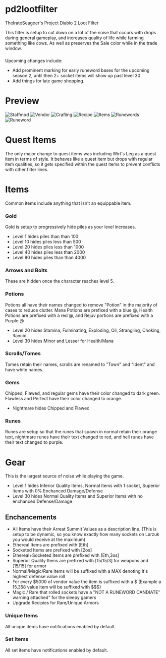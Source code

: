 # pd2lootfilter
TheIrateSeagoer's Project Diablo 2 Loot Filter

This filter is setup to cut down on a lot of the noise that occurs with drops during general gameplay, and increases quality of life while farming something like cows. As well as preserves the Sale color while in the trade window.

###
Upcoming changes include:
- Add prominent marking for early runeword bases for the upcoming season 2, until then 2+ socket items will show up past level 30
- Add things for late game shopping.


# Preview
![Staffmod](https://i.imgur.com/pn4rRJG.png)
![Vendor](https://i.imgur.com/6jAOh85.png)
![Crafting](https://i.imgur.com/Z4dd4LY.png)
![Recipe](https://i.imgur.com/x9FOL7k.png)
![Items](https://i.imgur.com/3yCaMdV.png)
![Runewords](https://cdn.discordapp.com/attachments/771820538502971402/816863404601901096/unknown.png)
![Runeword](https://i.imgur.com/Buge5Yu.png)


# Quest Items
The only major change to quest items was including Wirt's Leg as a quest item in terms of style. It behaves like a quest item but drops with regular item qualities, so it gets specified within the quest items to prevent conflicts with other filter lines.

# Items
Common items include anything that isn't an equippable item.

### Gold 
Gold is setup to progressively hide piles as your level increases.
- Level 1 hides piles than than 100
- Level 10 hides piles less than 500
- Level 20 hides piles less than 1000
- Level 40 hides piles less than 2000
- Level 80 hides piles than than 4000

### Arrows and Bolts
These are hidden once the character reaches level 5.

### Potions
Potions all have their names changed to remove "Potion" in the majority of cases to reduce clutter. Mana Potions are prefixed with a blue @, Health Potions are prefixed with a red @, and Rejuv portions are prefixed with a Purple @
- Level 20 hides Stamina, Fulminating, Exploding, Oil, Strangling, Choking, Rancid 
- Level 30 hides Minor and Lesser for Health/Mana

### Scrolls/Tomes
Tomes retain their names, scrolls are renamed to "Town" and "Ident" and have white names.

### Gems
Chipped, Flawed, and regular gems have their color changed to dark green. Flawless and Perfect have their color changed to orange.
- Nightmare hides Chipped and Flawed
### Runes
Runes are setup so that the runes that spawn in normal retain their orange text, nightmare runes have their text changed to red, and hell runes have their text changed to purple.

# Gear
This is the largest source of noise while playing the game.
- Level 1 hides Inferior Quality Items, Normal Items with 1 socket, Superior Items with 0% Enchanced Damage/Defense
- Level 30 hides Normal Quality Items and Superior Items with no enchanced Defense/Damage

## Enchancements
  - All Items have their Arreat Summit Values as a description line. (This is setup to be dynamic, so you know exactly how many sockets on Larzuk you would receive at the maximum)
  - Ethereal Items are prefixed with [Eth]
  - Socketed Items are prefixed with [2os]
  - Ethereal+Socketed Items are prefixed with [Eth,3os]
  - Superior Quality Items are prefixed with [15/15/3] for weapons and [15/15] for armor
  - Normal/Magic/Rare Items will be suffixed with a MAX denoting it's highest defense value roll
  - For every $5000 of vendor value the item is suffixed with a $ (Example a 15,358 value item will be suffixed with $$$)
  - Magic / Rare that rolled sockets have a "NOT A RUNEWORD CANDIATE" warning attached" for the sleepy gamers
  - Upgrade Recipies for Rare/Unique Armors

### Unique Items
All unique items have notifications enabled by default.
### Set Items
All set items have notifications enabled by default.
